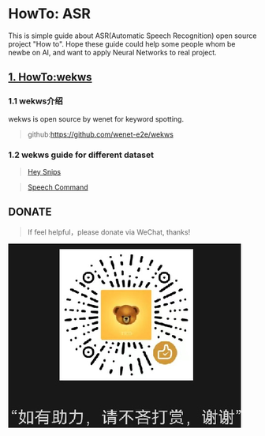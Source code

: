 # HowTo: ASR
This is simple guide about ASR(Automatic Speech Recognition) open source project "How to". Hope these guide could help some people whom be newbe on AI, and want to apply Neural Networks to real project.

## [1. HowTo:wekws](./wekws/wekws.md)
 ### 1.1 wekws介绍
 wekws is open source by wenet for keyword spotting.
 
 > github:https://github.com/wenet-e2e/wekws
 
 ### 1.2 wekws guide for different dataset
  > [Hey Snips](https://github.com/TicooLiu/HowTo-ASR/blob/main/wekws/wekws-heysnips-train-guide_en.md)

  > [Speech Command](https://github.com/TicooLiu/HowTo-ASR/blob/main/wekws/wekws-speech-command-train-guide_en.md)

## DONATE
> If feel helpful，please donate via WeChat, thanks!

![image](https://github.com/TicooLiu/HowTo-ASR/blob/main/img/donate/weixin.jpeg)